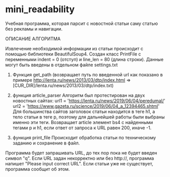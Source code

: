 # mini_readability
Учебная программа, которая парсит с новостной статьи саму статью без рекламы и навигации.

ОПИСАНИЕ АЛГОРИТМА

Извлечение необходимой информации из статьи происходит с помощью библиотеки BeautifulSoup4. 
Создан класс PrintFile с переменными indent = 0 (отступ) и line_len = 80 (длина строки). 
Данные могут быть введены в отдельном файле settings.txt

1) Функция get_path 
(возвращает путь по введенной url как показано в примере 
http://lenta.ru/news/2013/03/dtp/index.html => [CUR_DIR]/lenta.ru/news/2013/03/dtp/index.txt)

2) функция article_parser
Алгоритм был протестирован на двух новостных сайтах:
        url1 = 'https://lenta.ru/news/2019/06/04/peredumal/'
        url2 = 'https://www.gazeta.ru/science/2019/06/04_a_12394465.shtml'
Для большинства сайтов заголовок статьи находится в теге h1,
а тело статьи в теге p, поэтому для дальнейшей работы были выбраны
именно эти теги. Возвращает article элемент bs4 с найденными тегами p и h1,
если ответ от запроса к URL равен 200, иначе -1.
 
3) функция print_file
Происходит обработка статьи по техническому заданию и сохранение в файл.

Программа будет запрашивать URL, до тех пор пока не будет введен символ "q".
Если URL задан некорректно или без http://, программа напишет "Please input
correct URL". Если статьи уже не существует, программа сообщит об этом.
